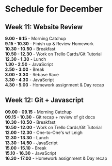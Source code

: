 # Schedule for December

## Week 11: Website Review

**9.00 - 9.15** - Morning Catchup  
**9.15 - 10.30** - Finish up & Review Homework  
**10.30 - 10.50** - Breakfast  
**10.50 - 12.30** - Work on Trello Cards/Git Tutorial  
**12.30 - 1.30** - Lunch  
**1.30 - 2.50** - JavaScript  
**2.50 - 3.00** - Break  
**3.00 - 3.30** - Rebase Race  
**3.30 - 4.30** - JavaScript  
**4.30 - 5.00** - Homework assignment & Day recap   
  
## Week 12: Git + Javascript

**09.00 - 09.15** - Morning Catchup  
**09.15 - 10.30** - Git recap + review of git docs  
**10.30 - 10.50** - Breakfast  
**10.50 - 12.00** - Work on Trello Cards/Git Tutorial  
**12.00 - 12.30** - One-to-One's w/ Leigh  
**12.30 - 13.30** - Lunch  
**13.30 - 14.50** - JavaScript  
**15.00 - 15.10** - Break  
**15.10 - 16.30** - JavaScript  
**16.30 - 17.00** - Homework assignment & Day recap  
